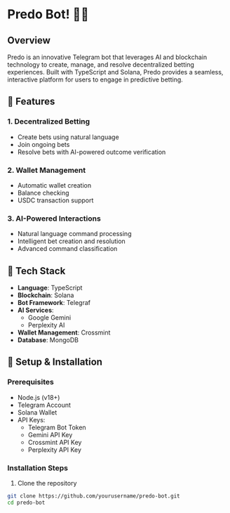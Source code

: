 # Predo Bot! 🎲🤖

## Overview
Predo is an innovative Telegram bot that leverages AI and blockchain technology to create, manage, and resolve decentralized betting experiences. Built with TypeScript and Solana, Predo provides a seamless, interactive platform for users to engage in predictive betting.

## 🌟 Features

### 1. Decentralized Betting
- Create bets using natural language
- Join ongoing bets
- Resolve bets with AI-powered outcome verification

### 2. Wallet Management
- Automatic wallet creation
- Balance checking
- USDC transaction support

### 3. AI-Powered Interactions
- Natural language command processing
- Intelligent bet creation and resolution
- Advanced command classification

## 🚀 Tech Stack
- **Language**: TypeScript
- **Blockchain**: Solana
- **Bot Framework**: Telegraf
- **AI Services**:
  - Google Gemini
  - Perplexity AI
- **Wallet Management**: Crossmint
- **Database**: MongoDB

## 🔧 Setup & Installation

### Prerequisites
- Node.js (v18+)
- Telegram Account
- Solana Wallet
- API Keys:
  - Telegram Bot Token
  - Gemini API Key
  - Crossmint API Key
  - Perplexity API Key

### Installation Steps
1. Clone the repository
```bash
git clone https://github.com/yourusername/predo-bot.git
cd predo-bot